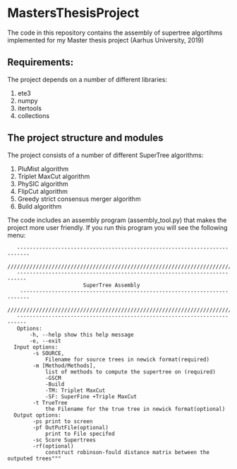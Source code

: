 # MastersThesisProject

The code in this repository contains the assembly of supertree algortihms implemented for my Master thesis project (Aarhus University, 2019)

## Requirements: 
The project depends on a number of different libraries:
  1. ete3 
  2. numpy  
  3. itertools
  4. collections

## The project structure and modules
The project consists of a number of different SuperTree algorithms: 
  1. PluMist algorithm
  2. Triplet MaxCut algorithm
  3. PhySIC algorithm
  4. FlipCut algorithm
  5. Greedy strict consensus merger algorithm
  6. Build algorithm


The code includes an assembly program (assembly_tool.py) that makes the project more user friendly. If you run this program you will see the following menu:

       --------------------------------------------------------------------------
       /////////////////////////////////////////////////////////////////////////
       -------------------------------------------------------------------------
                            SuperTree Assembly
        -------------------------------------------------------------------------
       /////////////////////////////////////////////////////////////////////////
       -------------------------------------------------------------------------
       Options:
           -h, --help show this help message
           -e, --exit
      Input options:
            -s SOURCE, 
                Filename for source trees in newick format(required)
            -m [Method/Methods], 
                list of methods to compute the supertree on (required)
                -GSCM
                -Build
                -TM: Triplet MaxCut
                -SF: SuperFine +Triple MaxCut 
            -t TrueTree
                the Filename for the true tree in newick format(optional)
      Output options:
            -ps print to screen
            -pf OutPutFile(optional) 
                print to File specifed 
            -sc Score Supertrees 
            -rf(optional)  
                construct robinson-fould distance matrix between the outputed trees"""
                
                
